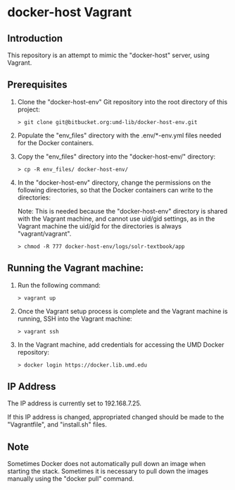 # docker-host Vagrant

## Introduction

This repository is an attempt to mimic the "docker-host" server, using Vagrant.

## Prerequisites

1) Clone the "docker-host-env" Git repository into the root directory of this
project:

    ```
    > git clone git@bitbucket.org:umd-lib/docker-host-env.git
    ```

2) Populate the "env_files" directory with the .env/*-env.yml files needed for
the Docker containers.

3) Copy the "env_files" directory into the "docker-host-env/" directory:

    ```
    > cp -R env_files/ docker-host-env/
    ```

4) In the "docker-host-env" directory, change the permissions on the following
directories, so that the Docker containers can write to the directories:

    Note: This is needed because the "docker-host-env" directory is shared with
    the Vagrant machine, and cannot use uid/gid settings, as in the Vagrant
    machine the uid/gid for the directories is always "vagrant/vagrant".

    ```
    > chmod -R 777 docker-host-env/logs/solr-textbook/app
    ```

## Running the Vagrant machine:

1) Run the following command:

    ```
    > vagrant up
    ```

2) Once the Vagrant setup process is complete and the Vagrant machine is
running, SSH into the Vagrant machine:

    ```
    > vagrant ssh
    ```

3) In the Vagrant machine, add credentials for accessing the UMD Docker
repository:

    ```
    > docker login https://docker.lib.umd.edu
    ```

## IP Address

The IP address is currently set to 192.168.7.25.

If this IP address is changed, appropriated changed should be made to the
"Vagrantfile", and "install.sh" files.

## Note

Sometimes Docker does not automatically pull down an image when starting the
stack. Sometimes it is necessary to pull down the images manually using the
"docker pull" command.
